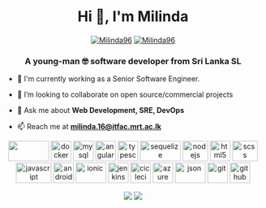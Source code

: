 <h1 align="center">Hi 👋, I'm Milinda</h1>
<p align="center">
    <a href=https://www.linkedin.com/in/milinda-nandasena/ target="blank"><img align="center" src=https://img.shields.io/badge/LinkedIn-0077B5?style=for-the-badge&logo=linkedin&logoColor=white alt="Milinda96"/></a>
    <a href=https://stackoverflow.com/users/10485893/milinda target="blank"><img align="center" src=https://img.shields.io/badge/Stack_Overflow-FE7A16?style=for-the-badge&logo=stack-overflow&logoColor=white alt="Milinda96"/></a>
</p>

<h3 align="center">A young-man 🤓 software developer from Sri Lanka SL</h3>

- 🔭 I'm currently working as a Senior Software Engineer.

- 👯 I’m looking to collaborate on open source/commercial projects

- 💬 Ask me about **Web Development, SRE, DevOps**

- 📫 Reach me at **milinda.16@itfac.mrt.ac.lk**

<p align="center">
    <img src=https://www.vectorlogo.zone/logos/amazon_aws/amazon_aws-ar21.svg width="80" height="40"/> 
    <img src=https://www.vectorlogo.zone/logos/docker/docker-icon.svg alt=docker width="40" height="40"/> 
    <img src=https://www.vectorlogo.zone/logos/mysql/mysql-official.svg alt=mysql width="40" height="40"/> 
    <img src=https://www.vectorlogo.zone/logos/angular/angular-icon.svg alt=angular width="40" height="40"/> 
    <img src=https://www.vectorlogo.zone/logos/typescriptlang/typescriptlang-icon.svg alt=typescript width="40" height="40"/> 
    <img src=https://www.vectorlogo.zone/logos/sequelizejs/sequelizejs-ar21.svg alt=sequelize width="80" height="40"/> 
    <img src=https://www.vectorlogo.zone/logos/nodejs/nodejs-ar21.svg alt=nodejs width="50" height="40"/>
    <img src=https://www.vectorlogo.zone/logos/w3_html5/w3_html5-icon.svg alt=html5 width="40" height="40"/>
    <img src=https://www.vectorlogo.zone/logos/sass-lang/sass-lang-ar21.svg alt=scss width="50" height="40"/>  
    <img src=https://www.vectorlogo.zone/logos/javascript/javascript-ar21.svg alt=javascript width="70" height="40"/> 
    <img src=https://www.vectorlogo.zone/logos/android/android-official.svg alt=android width="40" height="40"/> 
    <img src=https://www.vectorlogo.zone/logos/ionicframework/ionicframework-ar21.svg alt=ionic width="60" height="40"/> 
    <img src=https://www.vectorlogo.zone/logos/jenkins/jenkins-icon.svg alt=jenkins width="40" height="40"/>  
    <img src=https://www.vectorlogo.zone/logos/circleci/circleci-icon.svg alt=cicleci width="40" height="40"/>  
    <img src=https://www.vectorlogo.zone/logos/microsoft_azure/microsoft_azure-icon.svg alt=azure width="40" height="40"/>  
    <img src=https://www.vectorlogo.zone/logos/json/json-ar21.svg alt=json width="60" height="40"/>   
    <img src=https://www.vectorlogo.zone/logos/git-scm/git-scm-icon.svg alt=git width="40" height="40"/>   
    <img src=https://www.vectorlogo.zone/logos/github/github-icon.svg alt=github width="40" height="40"/> 
</p>
<p align="center"> 
<img src=https://github-readme-stats.vercel.app/api?username=Milinda96&show_icons=true&theme=radical&count_private=true%20alt=Milinda96 /> 
<img src=https://github-readme-stats.vercel.app/api/top-langs/?username=Milinda96&theme=radical%20alt=Milinda96 /> 
</p>
